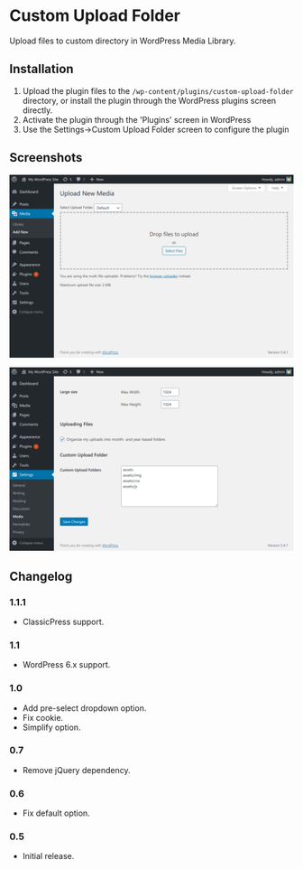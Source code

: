 # Custom Upload Folder

Upload files to custom directory in WordPress Media Library.

## Installation

1. Upload the plugin files to the `/wp-content/plugins/custom-upload-folder` directory, or install the plugin through the WordPress plugins screen directly.
1. Activate the plugin through the 'Plugins' screen in WordPress
1. Use the Settings->Custom Upload Folder screen to configure the plugin

## Screenshots

![Media upload page](/.wordpress-org/screenshot-1.png)

![Settings page](/.wordpress-org/screenshot-2.png)

## Changelog

### 1.1.1
* ClassicPress support.

### 1.1
* WordPress 6.x support.

### 1.0
* Add pre-select dropdown option.
* Fix cookie.
* Simplify option.

### 0.7
* Remove jQuery dependency.

### 0.6
* Fix default option.

### 0.5
* Initial release.
